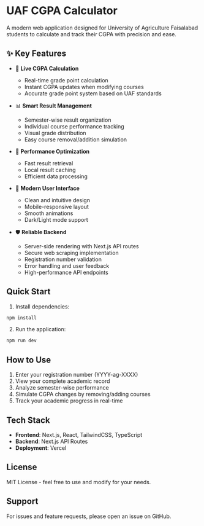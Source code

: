 # UAF CGPA Calculator

A modern web application designed for University of Agriculture Faisalabad students to calculate and track their CGPA with precision and ease.

## ✨ Key Features

- 🔄 **Live CGPA Calculation**
  - Real-time grade point calculation
  - Instant CGPA updates when modifying courses
  - Accurate grade point system based on UAF standards

- 📊 **Smart Result Management**
  - Semester-wise result organization
  - Individual course performance tracking
  - Visual grade distribution
  - Easy course removal/addition simulation

- 💾 **Performance Optimization**
  - Fast result retrieval
  - Local result caching
  - Efficient data processing

- 🎨 **Modern User Interface**
  - Clean and intuitive design
  - Mobile-responsive layout
  - Smooth animations
  - Dark/Light mode support

- 🛡️ **Reliable Backend**
  - Server-side rendering with Next.js API routes
  - Secure web scraping implementation
  - Registration number validation
  - Error handling and user feedback
  - High-performance API endpoints

## Quick Start

1. Install dependencies:
```bash
npm install
```

2. Run the application:
```bash
npm run dev
```

## How to Use

1. Enter your registration number (YYYY-ag-XXXX)
2. View your complete academic record
3. Analyze semester-wise performance
4. Simulate CGPA changes by removing/adding courses
5. Track your academic progress in real-time

## Tech Stack

- **Frontend**: Next.js, React, TailwindCSS, TypeScript
- **Backend**: Next.js API Routes
- **Deployment**: Vercel

## License

MIT License - feel free to use and modify for your needs.

## Support

For issues and feature requests, please open an issue on GitHub.
